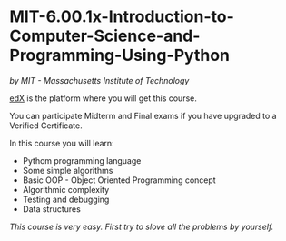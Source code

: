 # MIT-6.00.1x-Introduction-to-Computer-Science-and-Programming-Using-Python

*by MIT - Massachusetts Institute of Technology*

[edX](https://www.edx.org/) is the platform where you will get this course.

You can participate Midterm and Final exams if you have upgraded to a Verified Certificate.

In this course you will learn:

* Pythom programming language
* Some simple algorithms
* Basic OOP - Object Oriented Programming concept
* Algorithmic complexity
* Testing and debugging
* Data structures

*This course is very easy. First try to slove all the problems by yourself.*

